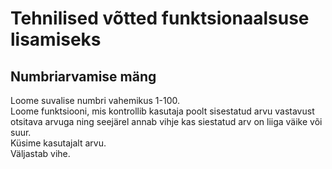# Tehnilised võtted funktsionaalsuse lisamiseks

## Numbriarvamise mäng

Loome suvalise numbri vahemikus 1-100.  
Loome funktsiooni, mis kontrollib kasutaja poolt sisestatud arvu vastavust otsitava arvuga ning seejärel annab vihje kas siestatud arv on liiga väike või suur.  
Küsime kasutajalt arvu.    
Väljastab vihe.

